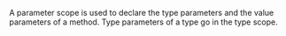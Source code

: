 A parameter scope is used to declare the type parameters and the value parameters 
of a method.  Type parameters of a type go in the type scope.